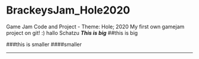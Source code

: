 # BrackeysJam_Hole2020
Game Jam Code and Project - Theme: Hole; 2020
My first own gamejam project on git! :)
hallo Schatzu
***This is big***
##this is big

###this is smaller
####smaller

___

